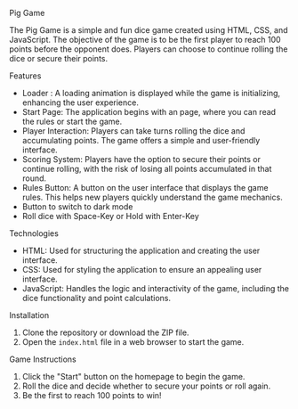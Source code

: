 Pig Game

The Pig Game is a simple and fun dice game created using HTML, CSS, and JavaScript. The objective of the game is to be the first player to reach 100 points before the opponent does. Players can choose to continue rolling the dice or secure their points.

Features

- Loader : A loading animation is displayed while the game is initializing, enhancing the user experience.
- Start Page: The application begins with an page, where you can read the rules or start the game.
- Player Interaction: Players can take turns rolling the dice and accumulating points. The game offers a simple and user-friendly interface.
- Scoring System: Players have the option to secure their points or continue rolling, with the risk of losing all points accumulated in that round.
- Rules Button: A button on the user interface that displays the game rules. This helps new players quickly understand the game mechanics.
- Button to switch to dark mode
- Roll dice with Space-Key or Hold with Enter-Key

Technologies

- HTML: Used for structuring the application and creating the user interface.
- CSS: Used for styling the application to ensure an appealing user interface.
- JavaScript: Handles the logic and interactivity of the game, including the dice functionality and point calculations.

Installation

1. Clone the repository or download the ZIP file.
2. Open the `index.html` file in a web browser to start the game.

Game Instructions

1. Click the "Start" button on the homepage to begin the game.
2. Roll the dice and decide whether to secure your points or roll again.
3. Be the first to reach 100 points to win!


